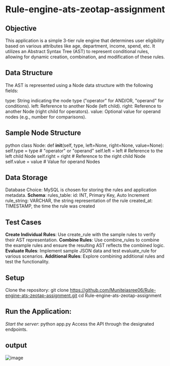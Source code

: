 # Rule-engine-ats-zeotap-assignment

## Objective
This application is a simple 3-tier rule engine that determines user eligibility based on various attributes like age, department, income, spend, etc. It utilizes an Abstract Syntax Tree (AST) to represent conditional rules, allowing for dynamic creation, combination, and modification of these rules.

## Data Structure
The AST is represented using a Node data structure with the following fields:

type: String indicating the node type ("operator" for AND/OR, "operand" for conditions).
left: Reference to another Node (left child).
right: Reference to another Node (right child for operators).
value: Optional value for operand nodes (e.g., number for comparisons).

## Sample Node Structure
python
class Node:
    def __init__(self, type, left=None, right=None, value=None):
        self.type = type  # "operator" or "operand"
        self.left = left  # Reference to the left child Node
        self.right = right  # Reference to the right child Node
        self.value = value  # Value for operand Nodes

## Data Storage
Database Choice: MySQL is chosen for storing the rules and application metadata.
**Schema**:
rules_table:
id: INT, Primary Key, Auto Increment
rule_string: VARCHAR, the string representation of the rule
created_at: TIMESTAMP, the time the rule was created

## Test Cases
**Create Individual Rules**:
Use create_rule with the sample rules to verify their AST representation.
**Combine Rules**:
Use combine_rules to combine the example rules and ensure the resulting AST reflects the combined logic.
**Evaluate Rules**:
Implement sample JSON data and test evaluate_rule for various scenarios.
**Additional Rules**:
Explore combining additional rules and test the functionality.

## Setup
Clone the repository:
git clone https://github.com/Munitejasree06/Rule-engine-ats-zeotap-assignment.git
cd Rule-engine-ats-zeotap-assignment

## Run the Application:

*Start the server*:
python app.py
Access the API through the designated endpoints.

## output
![image](https://github.com/user-attachments/assets/e7a5a856-2391-4976-9917-bea54f6ba7f4)

